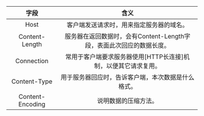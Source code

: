 |       字段       |                             含义                             |
| :--------------: | :----------------------------------------------------------: |
|       Host       |           客户端发送请求时，用来指定服务器的域名。           |
|  Content-Length  | 服务器在返回数据时，会有Content-Length字段，表面此次回应的数据长度。 |
|    Connection    | 常用于客户端要求服务器使用[HTTP长连接]机制，以便其它请求复用。 |
|   Content-Type   |      用于服务器回应时，告诉客户端，本次数据是什么格式。      |
| Content-Encoding |                     说明数据的压缩方法。                     |

